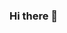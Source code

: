 ### Hi there 👋

<!--
**henriccain/henriccain** is a ✨ _special_ ✨ repository because its `README.md` (this file) appears on your GitHub profile.

Hi ![](https://user-images.githubusercontent.com/18350557/176309783-0785949b-9127-417c-8b55-ab5a4333674e.gif)My name is Henri! 
Aspiring Software Engineer | Seeking Entry-Level Programming Internships | 
* 🌍  I'm based in Halifax, New Brunswick
* ✉️  You can contact me at [stevenhceriocain@icloud.com](mailto:stevenhceriocain@icloud.com)
* 🧠  I'm learning CSS, java, python and javascript
